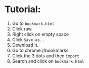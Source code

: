 # Tutorial:
1. Go to `bookmark.html`
2. Click raw.
3. Right click on empty space
4. Click `Save as..`
5. Download it.
6. Go to chrome://bookmarks
7. Click the 3 dots and then `import`
8. Search and click on `bookmark.html`
